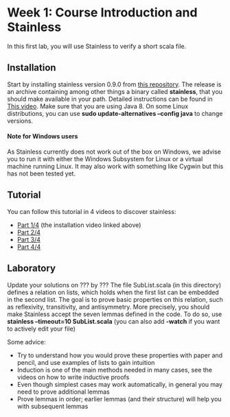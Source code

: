 # Week 1: Course Introduction and Stainless

In this first lab, you will use Stainless to verify a short scala file.

## Installation

Start by installing stainless version 0.9.0 from [this repository](https://github.com/epfl-lara/stainless/releases). The release is an archive containing among other things a binary called **stainless**, that you should make available in your path. Detailed instructions can be found in [This video](https://tube.switch.ch/videos/03edee61). Make sure that you are using Java 8. On some Linux distributions, you can use **sudo update-alternatives –config java** to change versions. 

#### Note for Windows users

As Stainless currently does not work out of the box on Windows, we advise you to run it with either the Windows Subsystem for Linux or a virtual machine running Linux. It may also work with something like Cygwin but this has not been tested yet.

## Tutorial

You can follow this tutorial in 4 videos to discover stainless:

- [Part 1/4](https://tube.switch.ch/videos/03edee61) (the installation video linked above)
- [Part 2/4](https://tube.switch.ch/videos/c22ea3e8)
- [Part 3/4](https://tube.switch.ch/videos/7f57f7a9)
- [Part 4/4](https://tube.switch.ch/videos/2a9fd35c)

## Laboratory
Update your solutions on ??? by ???
The file SubList.scala (in this directory) defines a relation on lists, which holds when the first list can be embedded in the second list. The goal is to prove basic properties on this relation, such as reflexivity, transitivity, and antisymmetry. More precisely, you should make Stainless accept the seven lemmas defined in the code. To do so, use **stainless –timeout=10 SubList.scala** (you can also add **-watch** if you want to actively edit your file)

 Some advice:

- Try to understand how you would prove these properties with paper and pencil, and use examples of lists to gain intuition
- Induction is one of the main methods needed in many cases, see the videos on how to write inductive proofs
- Even though simplest cases may work automatically, in general you may need to prove additional lemmas
- Prove lemmas in order; earlier lemmas (and their structure) will help you with subsequent lemmas


